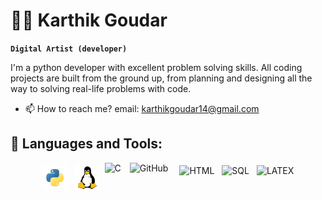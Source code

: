 # 🧞‍♂️ Karthik Goudar

**` Digital Artist (developer) `**

I'm a python developer with excellent problem solving skills. All coding projects are built from the ground up, from planning and designing all the way to solving real-life problems with code. 

- 📫 How to reach me? email: karthikgoudar14@gmail.com 

<!--
**karthikgoudar/KarthikGoudar** is a ✨ _special_ ✨ repository because its `README.md` (this file) appears on your GitHub profile.


- 🌱 I’m currently learning - Full Stack Development

-->

## 🧰 Languages and Tools:
<p align="center">
<img src="https://raw.githubusercontent.com/github/explore/80688e429a7d4ef2fca1e82350fe8e3517d3494d/topics/python/python.png" alt="Python" height="40" style="vertical-align:top; margin:4px">
          
<img src="https://raw.githubusercontent.com/github/explore/80688e429a7d4ef2fca1e82350fe8e3517d3494d/topics/linux/linux.png" alt="Linux" height="40" style="vertical-align:top; margin:4px" alt="Windows" height="40" style="vertical-align:top; margin:4px">
          
<img align="centre" alt="C" title="C" width="30px" style="padding-right:10px;"  src="https://cdn.jsdelivr.net/gh/devicons/devicon/icons/c/c-original.svg" height="40" style="vertical-align:top; margin:4px" alt="Windows" height="40" style="vertical-align:top; margin:4px" />
          
<img align="centre" alt="GitHub" title="Github" width="30px" style="padding-right:10px;" src="https://cdn.jsdelivr.net/gh/devicons/devicon/icons/github/github-original.svg" height="40" style="vertical-align:top; margin:4px" alt="Windows" height="40" style="vertical-align:top; margin:4px"/>

<img src="https://cdn.jsdelivr.net/gh/devicons/devicon/icons/html5/html5-original-wordmark.svg" alt="HTML" height="40" style="vertical-align:top; margin:4px"/>

<img src="https://cdn.jsdelivr.net/gh/devicons/devicon/icons/sqlite/sqlite-original-wordmark.svg" alt="SQL" height="40" style="vertical-align:top; margin:4px" />
      

 <img src="https://cdn.jsdelivr.net/gh/devicons/devicon/icons/latex/latex-original.svg" alt="LATEX" height="40" style="vertical-align:top; margin:4px" />
          
          
